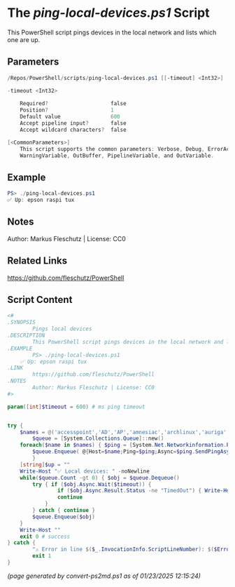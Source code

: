 The *ping-local-devices.ps1* Script
===========================

This PowerShell script pings devices in the local network and lists which one are up.

Parameters
----------
```powershell
/Repos/PowerShell/scripts/ping-local-devices.ps1 [[-timeout] <Int32>] [<CommonParameters>]

-timeout <Int32>
    
    Required?                    false
    Position?                    1
    Default value                600
    Accept pipeline input?       false
    Accept wildcard characters?  false

[<CommonParameters>]
    This script supports the common parameters: Verbose, Debug, ErrorAction, ErrorVariable, WarningAction, 
    WarningVariable, OutBuffer, PipelineVariable, and OutVariable.
```

Example
-------
```powershell
PS> ./ping-local-devices.ps1
✅ Up: epson raspi tux

```

Notes
-----
Author: Markus Fleschutz | License: CC0

Related Links
-------------
https://github.com/fleschutz/PowerShell

Script Content
--------------
```powershell
<#
.SYNOPSIS
        Pings local devices
.DESCRIPTION
        This PowerShell script pings devices in the local network and lists which one are up.
.EXAMPLE
        PS> ./ping-local-devices.ps1
	✅ Up: epson raspi tux
.LINK
        https://github.com/fleschutz/PowerShell
.NOTES
        Author: Markus Fleschutz | License: CC0
#>

param([int]$timeout = 600) # ms ping timeout


try {
	$names = @('accesspoint','AD','AP','amnesiac','archlinux','auriga','berlin','berry','boston','brother','canon','castor','cisco','echodot','epson','epson2815','fedora','fireball','firewall','fritz.box','fritz.nas','fritz.powerline','fritz.repeater','gassensor','gateway','hippo','heizung','hodor','homemanager','io','iphone','jarvis','jenkins','LA','laptop','linux','jupiter','mars','mercury','miami','mobile','nas','none','none-1','none-2','NY','o2.lte','octo','office','officepc','paris','PI','pixel-6a','PC','pluto','printer','proxy','R2D2','raspberry','raspi','rocket','rome','router','sentinel','server','shelly','shelly1','smartphone','smartwatch','soundbar','speedport.ip','synologynas','sunnyboy','surface','switch','tablet','tau','tigercat','tolino','tux','TV','ubuntu','vega','venus','xrx','zeus') # sorted alphabetically
        $queue = [System.Collections.Queue]::new()
	foreach($name in $names) { $ping = [System.Net.Networkinformation.Ping]::new()
		$queue.Enqueue( @{Host=$name;Ping=$ping;Async=$ping.SendPingAsync($name,$timeout)} )
        }
	[string]$up = ""
	Write-Host "✅ Local devices: " -noNewline
	while($queue.Count -gt 0) { $obj = $queue.Dequeue()
		try { if ($obj.Async.Wait($timeout)) {
				if ($obj.Async.Result.Status -ne "TimedOut") { Write-Host "$($obj.Host) " -noNewline }
				continue
			}
		} catch { continue }
		$queue.Enqueue($obj)
	}
	Write-Host ""
	exit 0 # success
} catch {
        "⚠️ Error in line $($_.InvocationInfo.ScriptLineNumber): $($Error[0])"
        exit 1
}
```

*(page generated by convert-ps2md.ps1 as of 01/23/2025 12:15:24)*

